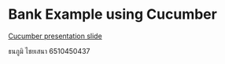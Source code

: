 # Bank Example using Cucumber

[Cucumber presentation slide](https://github.com/ladyusa/cucumber-atm/blob/master/cucumber.pdf)

ธนภูมิ ไชยเสนา 6510450437
